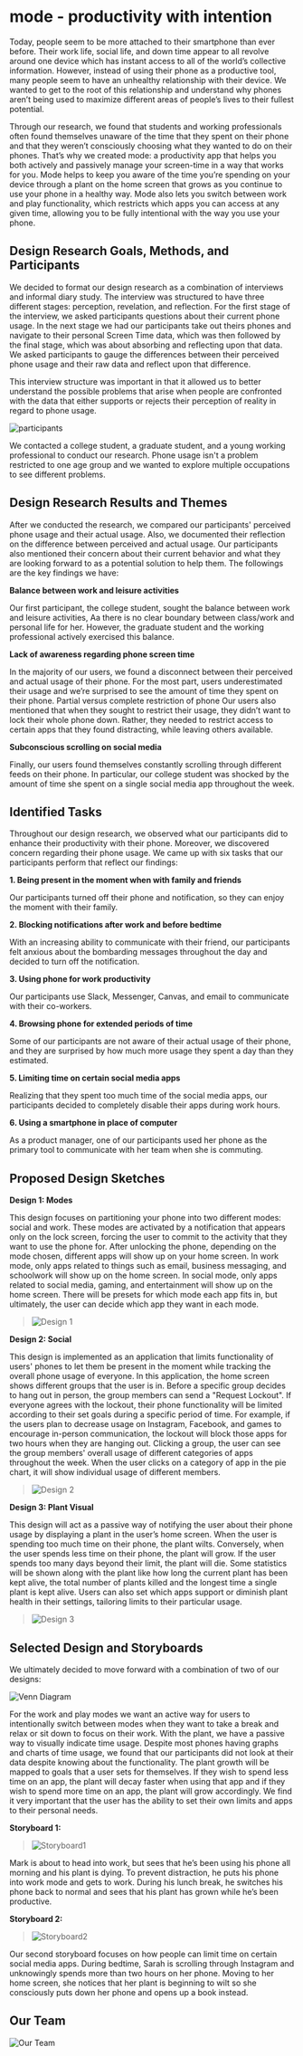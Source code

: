 # mode - productivity with intention

Today, people seem to be more attached to their smartphone than ever before. Their work life, social life, and down time appear to all revolve around one device which has instant access to all of the world’s collective information. However, instead of using their phone as a productive tool, many people seem to have an unhealthy relationship with their device. We wanted to get to the root of this relationship and understand why phones aren’t being used to maximize different areas of people’s lives to their fullest potential.

Through our research, we found that students and working professionals often found themselves unaware of the time that they spent on their phone and that they weren’t consciously choosing what they wanted to do on their phones. That’s why we created mode: a productivity app that helps you both actively and passively manage your screen-time in a way that works for you. Mode helps to keep you aware of the time you’re spending on your device through a plant on the home screen that grows as you continue to use your phone in a healthy way. Mode also lets you switch between work and play functionality, which restricts which apps you can access at any given time, allowing you to be fully intentional with the way you use your phone.

## Design Research Goals, Methods, and Participants

We decided to format our design research as a combination of interviews and informal diary study. The interview was structured to have three different stages: perception, revelation, and reflection. For the first stage of the interview, we asked participants questions about their current phone usage. In the next stage we had our participants take out theirs phones and navigate to their personal Screen Time data, which was then followed by the final stage, which was about absorbing and reflecting upon that data. We asked participants to gauge the differences between their perceived phone usage and their raw data and reflect upon that difference.

This interview structure was important in that it allowed us to better understand the possible problems that arise when people are confronted with the data that either supports or rejects their perception of reality in regard to phone usage.

![participants](../2web/participants.png)

We contacted a college student, a graduate student, and a young working professional to conduct our research. Phone usage isn't a problem restricted to one age group and we wanted to explore multiple occupations to see different problems.

## Design Research Results and Themes

After we conducted the research, we compared our participants' perceived phone usage and their actual usage. Also, we documented their reflection on the difference between perceived and actual usage. Our participants also mentioned their concern about their current behavior and what they are looking forward to as a potential solution to help them. The followings are the key findings we have:

**Balance between work and leisure activities**

Our first participant, the college student, sought the balance between work and leisure activities, Aa there is no clear boundary between class/work and personal life for her. However, the graduate student and the working professional actively exercised this balance.

**Lack of awareness regarding phone screen time**

In the majority of our users, we found a disconnect between their perceived and actual usage of their phone. For the most part, users underestimated their usage and we’re surprised to see the amount of time they spent on their phone.
Partial versus complete restriction of phone
Our users also mentioned that when they sought to restrict their usage, they didn’t want to lock their whole phone down. Rather, they needed to restrict access to certain apps that they found distracting, while leaving others available.

**Subconscious scrolling on social media**

Finally, our users found themselves constantly scrolling through different feeds on their phone. In particular, our college student was shocked by the amount of time she spent on a single social media app throughout the week.


## Identified Tasks

Throughout our design research, we observed what our participants did to enhance their productivity with their phone. Moreover, we discovered concern regarding their phone usage. We came up with six tasks that our participants perform that reflect our findings:

**1. Being present in the moment when with family and friends**

Our participants turned off their phone and notification, so they can enjoy the moment with their family.

**2. Blocking notifications after work and before bedtime**

With an increasing ability to communicate with their friend, our participants felt anxious about the bombarding messages throughout the day and decided to turn off the notification.

**3. Using phone for work productivity**

Our participants use Slack, Messenger, Canvas, and email to communicate with their co-workers.

**4. Browsing phone for extended periods of time**

Some of our participants are not aware of their actual usage of their phone, and they are surprised by how much more usage they spent a day than they estimated.

**5. Limiting time on certain social media apps**

Realizing that they spent too much time of the social media apps, our participants decided to completely disable their apps during work hours.

**6. Using a smartphone in place of computer**

As a product manager, one of our participants used her phone as the primary tool to communicate with her team when she is commuting.


## Proposed Design Sketches

**Design 1: Modes**

This design focuses on partitioning your phone into two different modes: social and work. These modes are activated by a notification that appears only on the lock screen, forcing the user to commit to the activity that they want to use the phone for. After unlocking the phone, depending on the mode chosen, different apps will show up on your home screen. In work mode, only apps related to things such as email, business messaging, and schoolwork will show up on the home screen. In social mode, only apps related to social media, gaming, and entertainment will show up on the home screen. There will be presets for which mode each app fits in, but ultimately, the user can decide which app they want in each mode.

>![Design 1](../2web/design1.png)

**Design 2: Social**

This design is implemented as an application that limits functionality of users' phones to let them be present in the moment while tracking the overall phone usage of everyone. In this application, the home screen shows different groups that the user is in. Before a specific group decides to hang out in person, the group members can send a "Request Lockout". If everyone agrees with the lockout, their phone functionality will be limited according to their set goals during a specific period of time. For example, if the users plan to decrease usage on Instagram, Facebook, and games to encourage in-person communication, the lockout will block those apps for two hours when they are hanging out. Clicking a group, the user can see the group members' overall usage of different categories of apps throughout the week. When the user clicks on a category of app in the pie chart, it will show individual usage of different members.

>![Design 2](../2web/design2.png)

**Design 3: Plant Visual**

This design will act as a passive way of notifying the user about their phone usage by displaying a plant in the user’s home screen. When the user is spending too much time on their phone, the plant wilts. Conversely, when the user spends less time on their phone, the plant will grow. If the user spends too many days beyond their limit, the plant will die. Some statistics will be shown along with the plant like how long the current plant has been kept alive, the total number of plants killed and the longest time a single plant is kept alive. Users can also set which apps support or diminish plant health in their settings, tailoring limits to their particular usage.

>![Design 3](../2web/design3.png)

## Selected Design and Storyboards

We ultimately decided to move forward with a combination of two of our designs:

![Venn Diagram](../2web/venn.png)

For the work and play modes we want an active way for users to intentionally switch between modes when they want to take a break and relax or sit down to focus on their work. With the plant, we have a passive way to visually indicate time usage. Despite most phones having graphs and charts of time usage, we found that our participants did not look at their data despite knowing about the functionality. The plant growth will be mapped to goals that a user sets for themselves. If they wish to spend less time on an app, the plant will decay faster when using that app and if they wish to spend more time on an app, the plant will grow accordingly. We find it very important that the user has the ability to set their own limits and apps to their personal needs.

**Storyboard 1:**

>![Storyboard1](../2web/storyboard1.png)

Mark is about to head into work, but sees that he’s been using his phone all morning and his plant is dying. To prevent distraction, he puts his phone into work mode and gets to work. During his lunch break, he switches his phone back to normal and sees that his plant has grown while he’s been productive.

**Storyboard 2:**

>![Storyboard2](../2web/storyboard2.png)

Our second storyboard focuses on how people can limit time on certain social media apps. During bedtime, Sarah is scrolling through Instagram and unknowingly spends more than two hours on her phone. Moving to her home screen, she notices that her plant is beginning to wilt so she consciously puts down her phone and opens up a book instead.

## Our Team

![Our Team](../2web/us.png)
